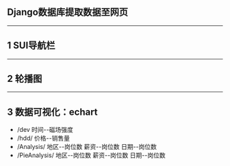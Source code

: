 
## Django数据库提取数据至网页</br>
***
## 1 SUI导航栏</br>
***
## 2 轮播图</br>
***
## 3 数据可视化：echart</br>
   -  /dev   时间--磁场强度
   -   /hdd/  价格--销售量
   -   /Analysis/  地区--岗位数  薪资--岗位数  日期--岗位数
   -   /PieAnalysis/  地区--岗位数  薪资--岗位数  日期--岗位数
